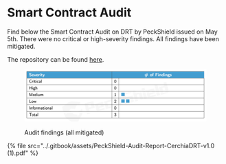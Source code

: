 # Smart Contract Audit

Find below the Smart Contract Audit on DRT by PeckShield issued on May 5th. There were no critical or high-severity findings. All findings have been mitigated.

The repository can be found [here](https://github.com/cerchia/DRT-Avalanche-contracts).

<figure><img src="../.gitbook/assets/image (9).png" alt=""><figcaption><p>Audit findings (all mitigated)</p></figcaption></figure>

{% file src="../.gitbook/assets/PeckShield-Audit-Report-CerchiaDRT-v1.0 (1).pdf" %}
